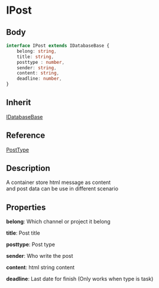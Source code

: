 # IPost

## Body
```typescript
interface IPost extends IDatabaseBase {
    belong: string,
    title: string,
    posttype : number,
    sender: string,
    content: string,
    deadline: number,
}
```

## Inherit

[IDatabaseBase](./../../base/IDatabaseBase.md)

## Reference

[PostType](./PostType.md)

## Description

A container store html message as content\
and post data can be use in different scenario

## Properties

**belong**: Which channel or project it belong

**title**: Post title

**posttype**: Post type

**sender**: Who write the post

**content**: html string content

**deadline**: Last date for finish (Only works when type is task)